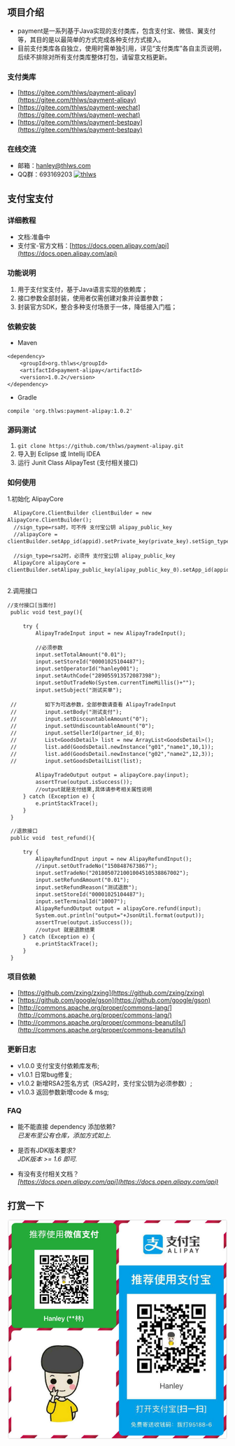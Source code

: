 ## 项目介绍
- payment是一系列基于Java实现的支付类库，包含支付宝、微信、翼支付等，其目的是以最简单的方式完成各种支付方式接入。
- 目前支付类库各自独立，使用时需单独引用，详见“支付类库”各自主页说明，后续不排除对所有支付类库整体打包，请留意文档更新。

### 支付类库
- [https://gitee.com/thlws/payment-alipay](https://gitee.com/thlws/payment-alipay)
- [https://gitee.com/thlws/payment-wechat](https://gitee.com/thlws/payment-wechat)
- [https://gitee.com/thlws/payment-bestpay](https://gitee.com/thlws/payment-bestpay)   

### 在线交流
- 邮箱：hanley@thlws.com   
- QQ群：693169203  <a target="_blank" href="//shang.qq.com/wpa/qunwpa?idkey=521df1fba7ef96db15c898e48feb26b6a82f6c2a60612154181b301febb30494"><img border="0" src="//pub.idqqimg.com/wpa/images/group.png" alt="thlws" title="thlws"></a>

## 支付宝支付

### 详细教程
- 文档:准备中
- 支付宝-官方文档：[https://docs.open.alipay.com/api](https://docs.open.alipay.com/api)

### 功能说明
1. 用于支付宝支付，基于Java语言实现的依赖库；
2. 接口参数全部封装，使用者仅需创建对象并设置参数；
3. 封装官方SDK，整合多种支付场景于一体，降低接入门槛；

### 依赖安装
- Maven
```
<dependency>
    <groupId>org.thlws</groupId>
    <artifactId>payment-alipay</artifactId>
    <version>1.0.2</version>
</dependency>
```
- Gradle
```
compile 'org.thlws:payment-alipay:1.0.2'
```

### 源码测试
1. ```git clone https://github.com/thlws/payment-alipay.git```
2. 导入到 Eclipse 或 Intellij IDEA
3. 运行 Junit Class AlipayTest (支付相关接口)

### 如何使用
1.初始化 AlipayCore
```
  AlipayCore.ClientBuilder clientBuilder = new AlipayCore.ClientBuilder();
  //sign_type=rsa时，可不传 支付宝公钥 alipay_public_key
  //alipayCore = clientBuilder.setApp_id(appid).setPrivate_key(private_key).setSign_type(AlipayConstants.SIGN_TYPE_RSA).build();

  //sign_type=rsa2时，必须传 支付宝公钥 alipay_public_key
  AlipayCore alipayCore = clientBuilder.setAlipay_public_key(alipay_public_key_0).setApp_id(appid_0).setPrivate_key(private_key_0).setSign_type(AlipayConstants.SIGN_TYPE_RSA2).build();
    
```

2.调用接口
```
//支付接口[当面付]
 public void test_pay(){

     try {
         AlipayTradeInput input = new AlipayTradeInput();

         //必须参数
         input.setTotalAmount("0.01");
         input.setStoreId("00001025104487");
         input.setOperatorId("hanley001");
         input.setAuthCode("289055913572087398");
         input.setOutTradeNo(System.currentTimeMillis()+"");
         input.setSubject("测试买单");
         
 //         如下为可选参数，全部参数请查看 AlipayTradeInput 
 //         input.setBody("测试支付");
 //         input.setDiscountableAmount("0");
 //         input.setUndiscountableAmount("0");
 //         input.setSellerId(partner_id_0);
 //         List<GoodsDetail> list = new ArrayList<GoodsDetail>();
 //         list.add(GoodsDetail.newInstance("g01","name1",10,1));
 //         list.add(GoodsDetail.newInstance("g02","name2",12,3));
 //         input.setGoodsDetailList(list);

         AlipayTradeOutput output = alipayCore.pay(input);
         assertTrue(output.isSuccess());
         //output就是支付结果,具体请参考相关属性说明
     } catch (Exception e) {
         e.printStackTrace();
     }
 }

```

```
 //退款接口
 public void  test_refund(){
    
     try {
         AlipayRefundInput input = new AlipayRefundInput();
         //input.setOutTradeNo("1508487673867");
         input.setTradeNo("2018050721001004510538867002");
         input.setRefundAmount("0.01");
         input.setRefundReason("测试退款");
         input.setStoreId("00001025104487");
         input.setTerminalId("10007");
         AlipayRefundOutput output = alipayCore.refund(input);
         System.out.println("output="+JsonUtil.format(output));
         assertTrue(output.isSuccess());
         //output 就是退款结果
     } catch (Exception e) {
         e.printStackTrace();
     }
 }
```



### 项目依赖
- [https://github.com/zxing/zxing](https://github.com/zxing/zxing)
- [https://github.com/google/gson](https://github.com/google/gson)
- [http://commons.apache.org/proper/commons-lang/](http://commons.apache.org/proper/commons-lang/)
- [http://commons.apache.org/proper/commons-beanutils/](http://commons.apache.org/proper/commons-beanutils/)

### 更新日志
- v1.0.0 支付宝支付依赖库发布;
- v1.0.1 日常bug修复;
- v1.0.2 新增RSA2签名方式（RSA2时，支付宝公钥为必须参数）;
- v1.0.3 返回参数新增code & msg;

### FAQ
- 能不能直接 dependency 添加依赖?<br>
_已发布至公有仓库，添加方式如上._

- 是否有JDK版本要求?<br>
_JDK版本 >= 1.6 即可._

- 有没有支付相关文档？<br>
_[https://docs.open.alipay.com/api](https://docs.open.alipay.com/api)_

## 打赏一下
![](imgs/award.jpg)